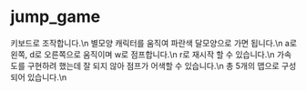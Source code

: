 # jump_game
키보드로 조작합니다.\n 
별모양 캐릭터를 움직여 파란색 달모양으로 가면 됩니다.\n
a로 왼쪽, d로 오른쪽으로 움직이며 w로 점프합니다.\n
r로 재시작 할 수 있습니다.\n
가속도를 구현하려 했는데 잘 되지 않아 점프가 어색할 수 있습니다.\n
총 5개의 맵으로 구성되어 있습니다.\n
